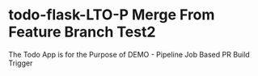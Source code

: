 # todo-flask-LTO-P Merge From Feature Branch Test2
The Todo App is for the Purpose of DEMO - Pipeline Job Based PR Build Trigger
